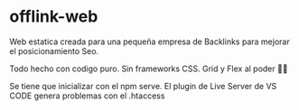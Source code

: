 # offlink-web

Web estatica creada para una pequeña empresa de Backlinks para mejorar el posicionamiento Seo.

Todo hecho con codigo puro. Sin frameworks CSS. Grid y Flex al poder 🐱‍🏍

Se tiene que inicializar con el npm serve. El plugin de Live Server de VS CODE genera problemas con el .htaccess
